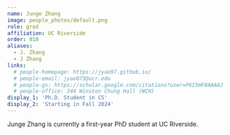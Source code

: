 ```yaml
---
name: Junge Zhang
image: people_photos/default.png
role: grad
affiliation: UC Riverside
order: 010
aliases:
  - J. Zhang
  - J Zhang
links:
  # people-homepage: https://jyao97.github.io/
  # people-email: jyao073@ucr.edu
  # people-gs: https://scholar.google.com/citations?user=P6I5HF8AAAAJ
  # people-office: 344 Winston Chung Hall (WCH)
display_1: 'Ph.D. Student in CS'
display_2: 'Starting in Fall 2024'
---
```


Junge Zhang is currently a first-year PhD student at UC Riverside.